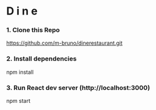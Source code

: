 # D i n e 

### 1. Clone this Repo
https://github.com/m-bruno/dinerestaurant.git

### 2. Install dependencies
npm install

### 3. Run React dev server (http://localhost:3000)
npm start
